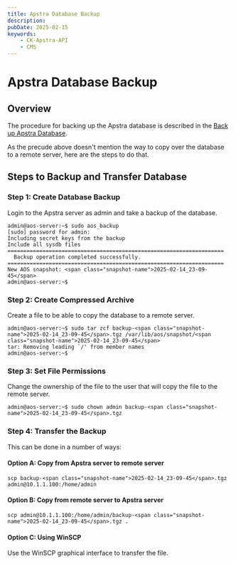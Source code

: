 ```yaml
---
title: Apstra Database Backup
description: 
pubDate: 2025-02-15
keywords:
    - CK-Apstra-API
    - CMS
---
```


# Apstra Database Backup

## Overview

The procedure for backing up the Apstra database is described in the [Back up Apstra Database](https://www.juniper.net/documentation/us/en/software/apstra5.1/apstra-user-guide/topics/task/apstra-server-database-back-up.html).

As the precude above doesn't mention the way to copy over the database to a remote server, here are the steps to do that.

## Steps to Backup and Transfer Database

### Step 1: Create Database Backup
Login to the Apstra server as admin and take a backup of the database.
```
admin@aos-server:~$ sudo aos_backup
[sudo] password for admin: 
Including secret keys from the backup
Include all sysdb files
====================================================================
  Backup operation completed successfully.
====================================================================
New AOS snapshot: <span class="snapshot-name">2025-02-14_23-09-45</span>
admin@aos-server:~$ 
```

### Step 2: Create Compressed Archive
Create a file to be able to copy the database to a remote server.
```
admin@aos-server:~$ sudo tar zcf backup-<span class="snapshot-name">2025-02-14_23-09-45</span>.tgz /var/lib/aos/snapshot/<span class="snapshot-name">2025-02-14_23-09-45</span>
tar: Removing leading `/' from member names
admin@aos-server:~$ 
```

### Step 3: Set File Permissions
Change the ownership of the file to the user that will copy the file to the remote server.
```
admin@aos-server:~$ sudo chown admin backup-<span class="snapshot-name">2025-02-14_23-09-45</span>.tgz
```

### Step 4: Transfer the Backup
This can be done in a number of ways:

#### Option A: Copy from Apstra server to remote server
```
scp backup-<span class="snapshot-name">2025-02-14_23-09-45</span>.tgz admin@10.1.1.100:/home/admin
```

#### Option B: Copy from remote server to Apstra server
```
scp admin@10.1.1.100:/home/admin/backup-<span class="snapshot-name">2025-02-14_23-09-45</span>.tgz .
```

#### Option C: Using WinSCP
Use the WinSCP graphical interface to transfer the file.



